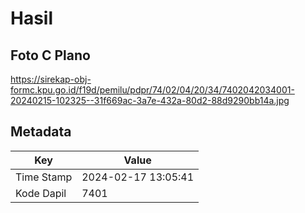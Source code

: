 # Hasil

## Foto C Plano

https://sirekap-obj-formc.kpu.go.id/f19d/pemilu/pdpr/74/02/04/20/34/7402042034001-20240215-102325--31f669ac-3a7e-432a-80d2-88d9290bb14a.jpg


## Metadata

| Key        | Value               |
| ---------- | ------------------- |
| Time Stamp | 2024-02-17 13:05:41 |
| Kode Dapil | 7401                |



